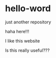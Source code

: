 # hello-word
just another repository



haha here!!!

I like this website

Is this really useful???

